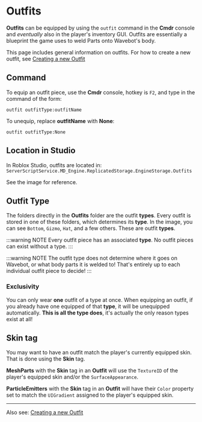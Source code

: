 # Outfits
**Outfits** can be equipped by using the `outfit` command in the **Cmdr** console and *eventually* also in the player's inventory GUI. Outfits are essentially a blueprint the game uses to weld Parts onto Wavebot's body.  
  
This page includes general information on outfits. For how to create a new outfit, see [Creating a new Outfit](../tutorials/create-new-outfit)

## Command
To equip an outfit piece, use the **Cmdr** console, hotkey is `F2`, and type in the command of the form:  
```:no-line-numbers
outfit outfitType:outfitName
``` 
    
To unequip, replace **outfitName** with **None**:  
```:no-line-numbers
outfit outfitType:None
```

## Location in Studio
In Roblox Studio, outfits are located in:
`ServerScriptService.MD_Engine.ReplicatedStorage.EngineStorage.Outfits`
  
See the image for reference.

## Outfit Type
The folders directly in the **Outfits** folder are the outfit **types**. Every outfit is stored in one of these folders, which determines its **type**. In the image, you can see `Bottom`, `Gizmo`, `Hat`, and a few others. These are outfit **types**.

:::warning NOTE
Every outfit piece has an associated **type**. No outfit pieces can exist without a type.
:::

:::warning NOTE
The outfit type does not determine where it goes on Wavebot, or what body parts it is welded to! That's entirely up to each individual outfit piece to decide!
:::

### Exclusivity
You can only wear **one** outfit of a type at once. When equipping an outfit, if you already have one equipped of that **type**, it will be unequipped automatically. **This is all the type does**, it's actually the only reason types exist at all!

## Skin tag
You may want to have an outfit match the player's currently equipped skin. That is done using the **Skin** tag.
  
**MeshParts** with the **Skin** tag in an **Outfit** will use the `TextureID` of the player's equipped skin and/or the `SurfaceAppearance`.  
  
**ParticleEmitters** with the **Skin** tag in an **Outfit** will have their `Color` property set to match the `UIGradient` assigned to the player's equipped skin.
  
----------------------------------- 
Also see: [Creating a new Outfit](../tutorials/create-new-outfit)